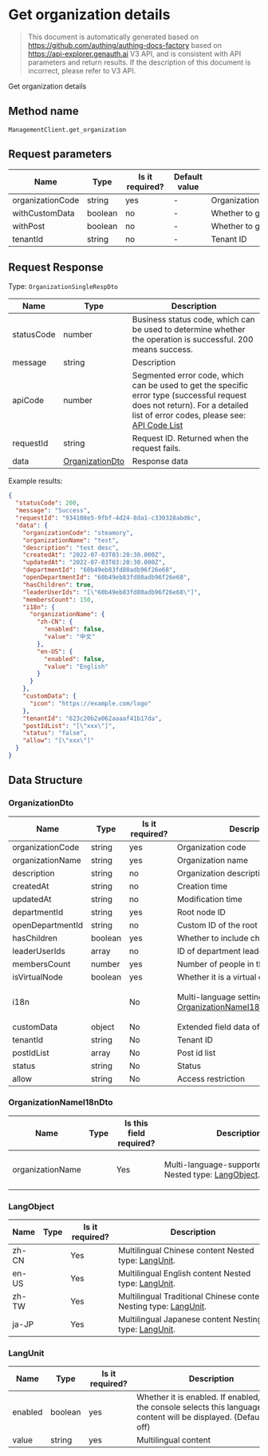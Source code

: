 # Get organization details

<!--
Warning ⚠️:
Do not modify this document directly,
https://github.com/Authing/authing-docs-factory
Use this project to generate
-->

<LastUpdated />

> This document is automatically generated based on https://github.com/authing/authing-docs-factory based on https://api-explorer.genauth.ai V3 API, and is consistent with API parameters and return results. If the description of this document is incorrect, please refer to V3 API.

Get organization details

## Method name

`ManagementClient.get_organization`

## Request parameters

| Name             | Type    | <div style="width:80px">Is it required?</div> | <div style="width:60px">Default value</div> | <div style="width:300px">Description</div> | <div style="width:200px">Sample value</div> |
| ---------------- | ------- | --------------------------------------------- | ------------------------------------------- | ------------------------------------------ | ------------------------------------------- |
| organizationCode | string  | yes                                           | -                                           | Organization Code (organizationCode)       | `steamory`                                  |
| withCustomData   | boolean | no                                            | -                                           | Whether to get custom data                 | `true`                                      |
| withPost         | boolean | no                                            | -                                           | Whether to get department information      | `true`                                      |
| tenantId         | string  | no                                            | -                                           | Tenant ID                                  | `623c20b2a062aaaaf41b17da`                  |

## Request Response

Type: `OrganizationSingleRespDto`

| Name       | Type                                           | Description                                                                                                                                                                                                                                                                                                                                         |
| ---------- | ---------------------------------------------- | --------------------------------------------------------------------------------------------------------------------------------------------------------------------------------------------------------------------------------------------------------------------------------------------------------------------------------------------------- |
| statusCode | number                                         | Business status code, which can be used to determine whether the operation is successful. 200 means success.                                                                                                                                                                                                                                        |
| message    | string                                         | Description                                                                                                                                                                                                                                                                                                                                         |
| apiCode    | number                                         | Segmented error code, which can be used to get the specific error type (successful request does not return). For a detailed list of error codes, please see: [API Code List](https://api-explorer.genauth.ai/?tag=group/%E5%BC%80%E5%8F%91%E5%87%86%E5%A4%87#tag/%E5%BC%80%E5%8F%91%E5%87%86%E5%A4%87/%E9%94%99%E8%AF%AF%E5%A4%84%E7%90%86/apiCode) |
| requestId  | string                                         | Request ID. Returned when the request fails.                                                                                                                                                                                                                                                                                                        |
| data       | <a href="#OrganizationDto">OrganizationDto</a> | Response data                                                                                                                                                                                                                                                                                                                                       |

Example results:

```json
{
  "statusCode": 200,
  "message": "Success",
  "requestId": "934108e5-9fbf-4d24-8da1-c330328abd6c",
  "data": {
    "organizationCode": "steamory",
    "organizationName": "test",
    "description": "test desc",
    "createdAt": "2022-07-03T03:20:30.000Z",
    "updatedAt": "2022-07-03T03:20:30.000Z",
    "departmentId": "60b49eb83fd80adb96f26e68",
    "openDepartmentId": "60b49eb83fd80adb96f26e68",
    "hasChildren": true,
    "leaderUserIds": "[\"60b49eb83fd80adb96f26e68\"]",
    "membersCount": 150,
    "i18n": {
      "organizationName": {
        "zh-CN": {
          "enabled": false,
          "value": "中文"
        },
        "en-US": {
          "enabled": false,
          "value": "English"
        }
      }
    },
    "customData": {
      "icon": "https://example.com/logo"
    },
    "tenantId": "623c20b2a062aaaaf41b17da",
    "postIdList": "[\"xxx\"]",
    "status": "false",
    "allow": "[\"xxx\"]"
  }
}
```

## Data Structure

### <a id="OrganizationDto"></a> OrganizationDto

| Name             | Type    | <div style="width:80px">Is it required?</div> | <div style="width:300px">Description</div>                                                           | <div style="width:200px">Sample value</div>                                                                   |
| ---------------- | ------- | --------------------------------------------- | ---------------------------------------------------------------------------------------------------- | ------------------------------------------------------------------------------------------------------------- |
| organizationCode | string  | yes                                           | Organization code                                                                                    | `steamory`                                                                                                    |
| organizationName | string  | yes                                           | Organization name                                                                                    | `steam memory`                                                                                                |
| description      | string  | no                                            | Organization description                                                                             | `Organization description`                                                                                    |
| createdAt        | string  | no                                            | Creation time                                                                                        | `2022-07-03T03:20:30.000Z`                                                                                    |
| updatedAt        | string  | no                                            | Modification time                                                                                    | `2022-07-03T03:20:30.000Z`                                                                                    |
| departmentId     | string  | yes                                           | Root node ID                                                                                         | `60b49eb83fd80adb96f26e68`                                                                                    |
| openDepartmentId | string  | no                                            | Custom ID of the root node                                                                           | `60b49eb83fd80adb96f26e68`                                                                                    |
| hasChildren      | boolean | yes                                           | Whether to include child nodes                                                                       | `true`                                                                                                        |
| leaderUserIds    | array   | no                                            | ID of department leader                                                                              | `["60b49eb83fd80adb96f26e68"]`                                                                                |
| membersCount     | number  | yes                                           | Number of people in the department                                                                   | `150`                                                                                                         |
| isVirtualNode    | boolean | yes                                           | Whether it is a virtual department                                                                   |                                                                                                               |
| i18n             |         | No                                            | Multi-language settings Nested type: <a href="#OrganizationNameI18nDto">OrganizationNameI18nDto</a>. | `{"organizationName":{"zh-CN":{"enabled":false,"value":"中文"},"en-US":{"enabled":false,"value":"English"}}}` |
| customData       | object  | No                                            | Extended field data of department                                                                    | `{"icon":"https://example.com/logo"}`                                                                         |
| tenantId         | string  | No                                            | Tenant ID                                                                                            | `623c20b2a062aaaaf41b17da`                                                                                    |
| postIdList       | array   | No                                            | Post id list                                                                                         | `["xxx"]`                                                                                                     |
| status           | string  | No                                            | Status                                                                                               | `false`                                                                                                       |
| allow            | string  | No                                            | Access restriction                                                                                   | `["xxx"]`                                                                                                     |

### <a id="OrganizationNameI18nDto"></a> OrganizationNameI18nDto

| Name             | Type | <div style="width:80px">Is this field required?</div> | <div style="width:300px">Description</div>                                         | <div style="width:200px">Sample value</div>                                              |
| ---------------- | ---- | ----------------------------------------------------- | ---------------------------------------------------------------------------------- | ---------------------------------------------------------------------------------------- |
| organizationName |      | Yes                                                   | Multi-language-supported fields Nested type: <a href="#LangObject">LangObject</a>. | `{"zh-CN":{"enabled":false,"value":"中文"},"en-US":{"enabled":false,"value":"English"}}` |

### <a id="LangObject"></a> LangObject

| Name  | Type | <div style="width:80px">Is it required?</div> | <div style="width:300px">Description</div>                                               | <div style="width:200px">Sample value</div> |
| ----- | ---- | --------------------------------------------- | ---------------------------------------------------------------------------------------- | ------------------------------------------- |
| zh-CN |      | Yes                                           | Multilingual Chinese content Nested type: <a href="#LangUnit">LangUnit</a>.              | `{"enabled":false,"value":"中文"}`          |
| en-US |      | Yes                                           | Multilingual English content Nested type: <a href="#LangUnit">LangUnit</a>.              | `{"enabled":false,"value":"English"}`       |
| zh-TW |      | Yes                                           | Multilingual Traditional Chinese content Nesting type: <a href="#LangUnit">LangUnit</a>. | `{"enabled":false,"value":"繁體中文"}`      |
| ja-JP |      | Yes                                           | Multilingual Japanese content Nesting type: <a href="#LangUnit">LangUnit</a>.            | `{"enabled":false,"value":"日本語"}`        |

### <a id="LangUnit"></a> LangUnit

| Name    | Type    | <div style="width:80px">Is it required?</div> | <div style="width:300px">Description</div>                                                                                | <div style="width:200px">Sample value</div> |
| ------- | ------- | --------------------------------------------- | ------------------------------------------------------------------------------------------------------------------------- | ------------------------------------------- |
| enabled | boolean | yes                                           | Whether it is enabled. If enabled, and the console selects this language, the content will be displayed. (Default is off) |                                             |
| value   | string  | yes                                           | Multilingual content                                                                                                      |                                             |
